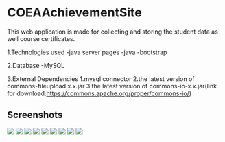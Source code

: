 # COEAAchievementSite

This web application is made for collecting and storing the student data as well course certificates.

1.Technologies used
  -java server pages
  -java
  -bootstrap
  
2.Database
  -MySQL
  
3.External Dependencies
  1.mysql connector
  2.the latest version of commons-fileupload.x.x.jar
  3.the latest version of commons-io-x.x.jar(link for download:https://commons.apache.org/proper/commons-io/)
  
## Screenshots

<img src="https://github.com/komalswami/COEAAchievement/blob/master/ss/p1.png" /> 
<img src="https://github.com/komalswami/COEAAchievement/blob/master/ss/p2.png" /> 
<img src="https://github.com/komalswami/COEAAchievement/blob/master/ss/p3.png" /> 
<img src="https://github.com/komalswami/COEAAchievement/blob/master/ss/p4.png" /> 
<img src="https://github.com/komalswami/COEAAchievement/blob/master/ss/p5.png" /> 
<img src="https://github.com/komalswami/COEAAchievement/blob/master/ss/p6.png" /> 
<img src="https://github.com/komalswami/COEAAchievement/blob/master/ss/p7.png" /> 
<img src="https://github.com/komalswami/COEAAchievement/blob/master/ss/p8.png" /> 
<img src="https://github.com/komalswami/COEAAchievement/blob/master/ss/p9.png" /> 
  
